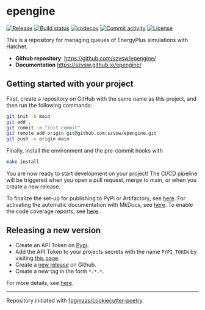 # epengine

[![Release](https://img.shields.io/github/v/release/szvsw/epengine)](https://img.shields.io/github/v/release/szvsw/epengine)
[![Build status](https://img.shields.io/github/actions/workflow/status/szvsw/epengine/main.yml?branch=main)](https://github.com/szvsw/epengine/actions/workflows/main.yml?query=branch%3Amain)
[![codecov](https://codecov.io/gh/szvsw/epengine/branch/main/graph/badge.svg)](https://codecov.io/gh/szvsw/epengine)
[![Commit activity](https://img.shields.io/github/commit-activity/m/szvsw/epengine)](https://img.shields.io/github/commit-activity/m/szvsw/epengine)
[![License](https://img.shields.io/github/license/szvsw/epengine)](https://img.shields.io/github/license/szvsw/epengine)

This is a repository for managing queues of EnergyPlus simulations with Hatchet.

- **Github repository**: <https://github.com/szvsw/epengine/>
- **Documentation** <https://szvsw.github.io/epengine/>

## Getting started with your project

First, create a repository on GitHub with the same name as this project, and then run the following commands:

```bash
git init -b main
git add .
git commit -m "init commit"
git remote add origin git@github.com:szvsw/epengine.git
git push -u origin main
```

Finally, install the environment and the pre-commit hooks with

```bash
make install
```

You are now ready to start development on your project!
The CI/CD pipeline will be triggered when you open a pull request, merge to main, or when you create a new release.

To finalize the set-up for publishing to PyPi or Artifactory, see [here](https://fpgmaas.github.io/cookiecutter-poetry/features/publishing/#set-up-for-pypi).
For activating the automatic documentation with MkDocs, see [here](https://fpgmaas.github.io/cookiecutter-poetry/features/mkdocs/#enabling-the-documentation-on-github).
To enable the code coverage reports, see [here](https://fpgmaas.github.io/cookiecutter-poetry/features/codecov/).

## Releasing a new version

- Create an API Token on [Pypi](https://pypi.org/).
- Add the API Token to your projects secrets with the name `PYPI_TOKEN` by visiting [this page](https://github.com/szvsw/epengine/settings/secrets/actions/new).
- Create a [new release](https://github.com/szvsw/epengine/releases/new) on Github.
- Create a new tag in the form `*.*.*`.

For more details, see [here](https://fpgmaas.github.io/cookiecutter-poetry/features/cicd/#how-to-trigger-a-release).

---

Repository initiated with [fpgmaas/cookiecutter-poetry](https://github.com/fpgmaas/cookiecutter-poetry).
